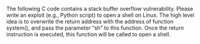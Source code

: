 The following C code contains a stack buffer overflow vulnerability. Please write an exploit (e.g., Python script) to open a shell on Linux. The high level idea is to overwrite the return address with the address of function system(), and pass the parameter “sh” to this function. Once the return instruction is executed, this function will be called to open a shell.
